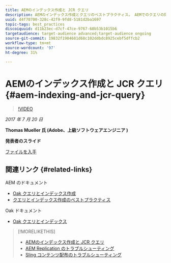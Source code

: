 ```yaml
---
title: AEMのインデックス作成と JCR クエリ
description: AEMのインデックス作成とクエリのベストプラクティス。 AEMでのクエリの問題のトラブルシューティング方法、およびインデックスの設定と管理方法。
uuid: d4f70700-328c-42f9-9fd8-5181d2ba1697
topic-tags: best_practices
discoiquuid: d11b23ec-d7cf-47ce-9767-60b53b1015b6
targetaudience: target-audience advanced;target-audience ongoing
source-git-commit: 19832f1904681d68c102ddbdc8925cebf5dffcb2
workflow-type: tm+mt
source-wordcount: '97'
ht-degree: 31%

---
```



# AEMのインデックス作成と JCR クエリ{#aem-indexing-and-jcr-query}

>[!VIDEO](https://video.tv.adobe.com/v/19133/?quality=9)

*2017 年 7 月 20 日*

**Thomas Mueller 氏 (Adobe、上級ソフトウェアエンジニア )**

**発表者のスライド**

[ファイルを入手](assets/aem-gems-aem-indexing-and-jcr-query.pdf)

## 関連リンク {#related-links}

AEM のドキュメント

* [Oak クエリとインデックス作成](https://docs.adobe.com/docs/en/aem/6-3/deploy/platform/queries-and-indexing.html)
* [クエリとインデックス作成のベストプラクティス](https://docs.adobe.com/docs/ja/aem/6-3/deploy/best-practices/best-practices-for-queries-and-indexing.html)

Oak ドキュメント

* [Oak クエリとインデックス](https://experienceleague.adobe.com/docs/experience-manager-65/deploying/deploying/queries-and-indexing.html?lang=ja)

<!--
[Get back to the Overview](https://helpx.adobe.com/experience-manager/kt/eseminars/gems/aem-index.html)
-->

>[!MORELIKETHIS]
>
>* [AEMのインデックス作成と JCR クエリ](aem-indexing-jcr-query.md)
>* [AEM Replication のトラブルシューティング](aem-troubleshooting-aem-replication.md)
>* [Sling コンテンツ配布のトラブルシューティング](aem-troubleshooting-sling.md)

<!-- 
>* linking to helpx, removed for now [Adobe Experience Manager: AEM 6.x Maintenance Tasks](https://helpx.adobe.com/experience-manager/kt/eseminars/ccoo-aem-Aug-register.html)
-->